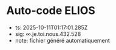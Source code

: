 # Auto-code ELIOS
- ts: 2025-10-11T01:17:01.285Z
- sig: ∞.je.toi.nous.432.528
- note: fichier généré automatiquement